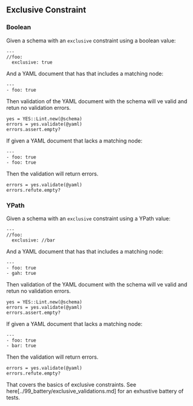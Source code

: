 ## Exclusive Constraint

### Boolean

Given a schema with an `exclusive` constraint using a boolean value:

    ---
    //foo:
      exclusive: true

And a YAML document that has that includes a matching node:

    ---
    - foo: true

Then validation of the YAML document with the schema will
ve valid and retun no validation errors.

    yes = YES::Lint.new(@schema)
    errors = yes.validate(@yaml)
    errors.assert.empty?

If given a YAML document that lacks a matching node:

    ---
    - foo: true
    - foo: true

Then the validation will return errors.

    errors = yes.validate(@yaml)
    errors.refute.empty?

### YPath

Given a schema with an `exclusive` constraint using a YPath value:

    ---
    //foo:
      exclusive: //bar

And a YAML document that has that includes a matching node:

    ---
    - foo: true
    - gah: true

Then validation of the YAML document with the schema will
ve valid and retun no validation errors.

    yes = YES::Lint.new(@schema)
    errors = yes.validate(@yaml)
    errors.assert.empty?

If given a YAML document that lacks a matching node:

    ---
    - foo: true
    - bar: true

Then the validation will return errors.

    errors = yes.validate(@yaml)
    errors.refute.empty?

That covers the basics of exclusive constraints.
See here[../99_battery/exclusive_validations.md]
for an exhustive battery of tests.
